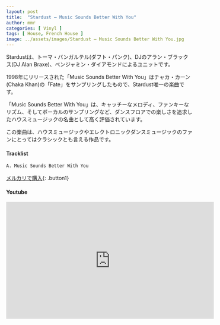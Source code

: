 ```yaml
---
layout: post
title:  "Stardust – Music Sounds Better With You"
author: mmr
categories: [ Vinyl ]
tags: [ House, French House ]
image: ../assets/images/Stardust – Music Sounds Better With You.jpg
---
```


Stardustは、トーマ・バンガルテル(ダフト・パンク)、DJのアラン・ブラックス(DJ Alan Braxe)、ベンジャミン・ダイアモンドによるユニットです。

1998年にリリースされた「Music Sounds Better With You」はチャカ・カーン(Chaka Khan)の「Fate」をサンプリングしたもので、Stardust唯一の楽曲です。

「Music Sounds Better With You」は、キャッチーなメロディ、ファンキーなリズム、そしてボーカルのサンプリングなど、ダンスフロアでの楽しさを追求したハウスミュージックの名曲として高く評価されています。

この楽曲は、ハウスミュージックやエレクトロニックダンスミュージックのファンにとってはクラシックとも言える作品です。

#### Tracklist
```md
A. Music Sounds Better With You
```

[メルカリで購入](https://jp.mercari.com/item/m55707483061?afid=6142608987){: .button1}

#### Youtube
<iframe width="560" height="315" src="https://www.youtube.com/embed/ctcRHPME-ZU?si=mEkVicpT_aS4kyYq" title="YouTube video player" frameborder="0" allow="accelerometer; autoplay; clipboard-write; encrypted-media; gyroscope; picture-in-picture; web-share" referrerpolicy="strict-origin-when-cross-origin" allowfullscreen></iframe>